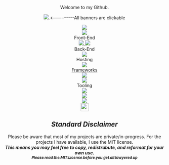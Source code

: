 <p align="center" style='{font-size: 40px}'>
Welcome to my Github.
</p>
<p align="center">
<a href='https://www.linkedin.com/in/jordancwatts/'>
<img src='https://img.shields.io/badge/linkedin-%230077B5.svg?style=for-the-badge&logo=linkedin&logoColor=white'>
</a>                                                    <---------All banners are clickable
                   </p>

<div align="center">
<picture>
<source 
  srcset="https://github-readme-stats.vercel.app/api?username=jwatts777&show_icons=true&theme=dark"
  media="(prefers-color-scheme: dark)"
/>
<source
  srcset="https://github-readme-stats.vercel.app/api?username=jwatts777&show_icons=true"
  media="(prefers-color-scheme: light), (prefers-color-scheme: no-preference)"
/>
<img src="https://github-readme-stats.vercel.app/api?username=anuraghazra&show_icons=true" />
</picture>
  </div>

<div align="center">
<picture>
<img src="https://github-readme-stats.vercel.app/api/top-langs/?username=jwatts777&show_icons=true&custom_title=Languages&theme=dark">
</picture>
  </div>
 
<div align="center">
 Front-End  
  </div>
  <div align="center">
<a href='https://tailwindcss.com/'>
<img src='https://img.shields.io/badge/tailwindcss-%2338B2AC.svg?style=for-the-badge&logo=tailwind-css&logoColor=white'>
</a>
<a href='https://getbootstrap.com/'>
<img src='https://img.shields.io/badge/bootstrap-%23563D7C.svg?style=for-the-badge&logo=bootstrap&logoColor=white'>
</a>
  </div>
<div align="center">
Back-End
   </div>
   <div align="center">
<a href='golang.dev'>
 <img src='https://img.shields.io/badge/go-%2300ADD8.svg?style=for-the-badge&logo=go&logoColor=white'>
  </div>
 </a>
<div align="center">
 Hosting  
 </div>
 <div align="center">
 <a href = "https://vercel.com/">
  <img src="https://img.shields.io/badge/vercel-%23000000.svg?style=for-the-badge&logo=vercel&logoColor=white"
  </a>
   </div>
<div align="center">
 Frameworks 
  </div>
  <div align="center">
  <a href='https://svelte.dev/'>
<img src='https://img.shields.io/badge/svelte-%23f1413d.svg?style=for-the-badge&logo=svelte&logoColor=white'>
</a>
  </div>
  <div align="center">
<a href='https://reactjs.org'>
<img src='https://img.shields.io/badge/react-%2320232a.svg?style=for-the-badge&logo=react&logoColor=%2361DAFB'>
</a>
  <div>

<div align="center">
 Tooling
  <div>
    <div align="center">
<a href='https://code.visualstudio.com/'>
<img src='https://img.shields.io/badge/Visual%20Studio%20Code-0078d7.svg?style=for-the-badge&logo=visual-studio-code&logoColor=white'>
 </a>
    </div>
    <div align="center">
<a href='https://www.npmjs.com/'>
<img src='https://img.shields.io/badge/NPM-%23000000.svg?style=for-the-badge&logo=npm&logoColor=white')
 </a>
  <div>
    <div align="center">
 <a href='https://nodejs.org/'>
  <img src='https://img.shields.io/badge/node.js-6DA55F?style=for-the-badge&logo=node.js&logoColor=white'>
 </a>
      </div>
    <div align="center">
<a href='[https://code.visualstudio.com/](https://marketplace.visualstudio.com/items?itemName=ritwickdey.LiveServer)'>
<img src='https://user-images.githubusercontent.com/91865823/202032737-e3b5052d-7dc1-4e3f-80b6-ac82042fe4e8.png' width='25' >
</a>
    </div>

<!--
Here are some ideas to get you started:

- 🔭 I’m currently working on ...
- 🌱 I’m currently learning ...
- 👯 I’m looking to collaborate on ...
- 🤔 I’m looking for help with ...
- 💬 Ask me about ...
- 📫 How to reach me: ...
- 😄 Pronouns: ...
- ⚡ Fun fact: ...
-->

## ***Standard Disclaimer***
 Please be aware that most of my projects are private/in-progress. For the projects I have available, I use the MIT license.  
**_This means you may feel free to copy, redistrubute, and reformat for your own use._**  
[<sub>**_Please read the MIT License before you get all lawyered up_**</sub>](https://github.com/git/git-scm.com/blob/main/MIT-LICENSE.txt)
